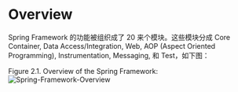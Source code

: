 
# Overview
Spring Framework 的功能被组织成了 20 来个模块。这些模块分成 Core Container, Data Access/Integration, Web, AOP (Aspect Oriented Programming), Instrumentation, Messaging, 和 Test，如下图：

Figure 2.1. Overview of the Spring Framework:
<br>
![Spring-Framework-Overview](../../docs/image/Spring-Framework-overview.png)
